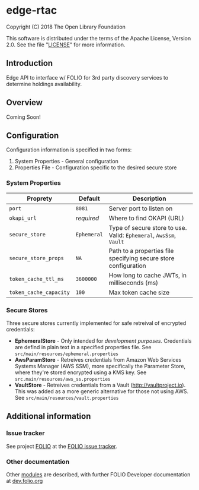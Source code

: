 # edge-rtac

Copyright (C) 2018 The Open Library Foundation

This software is distributed under the terms of the Apache License,
Version 2.0. See the file "[LICENSE](LICENSE)" for more information.

## Introduction

Edge API to interface w/ FOLIO for 3rd party discovery services to determine holdings availability.

## Overview

Coming Soon!

## Configuration

Configuration information is specified in two forms:  
1. System Properties - General configuration
1. Properties File - Configuration specific to the desired secure store

### System Properties

Proprety              | Default     | Description
--------------------- | ----------- | -------------
`port`                | `8081`      | Server port to listen on
`okapi_url`           | *required*  | Where to find OKAPI (URL)
`secure_store`        | `Ephemeral` | Type of secure store to use.  Valid: `Ephemeral`, `AwsSsm`, `Vault`
`secure_store_props`  | `NA`        | Path to a properties file specifying secure store configuration
`token_cache_ttl_ms`  | `3600000`   | How long to cache JWTs, in milliseconds (ms)
`token_cache_capacity`| `100`       | Max token cache size

### Secure Stores

Three secure stores currently implemented for safe retreival of encrypted credentials:

* **EphemeralStore** - Only intended for _development purposes_.  Credentials are defind in plain text in a specified properties file.  See `src/main/resources/ephemeral.properties`
* **AwsParamStore** - Retreives credentials from Amazon Web Services Systems Manager (AWS SSM), more specifically the Parameter Store, where they're stored encrypted using a KMS key.  See `src.main/resources/aws_ss.properties`
* **VaultStore** - Retreives credentials from a Vault (http://vaultproject.io).  This was added as a more generic alternative for those not using AWS.  See `src/main/resources/vault.properties`

## Additional information

### Issue tracker

See project [FOLIO](https://issues.folio.org/browse/FOLIO)
at the [FOLIO issue tracker](https://dev.folio.org/guidelines/issue-tracker).

### Other documentation

Other [modules](https://dev.folio.org/source-code/#server-side) are described,
with further FOLIO Developer documentation at [dev.folio.org](https://dev.folio.org/)

